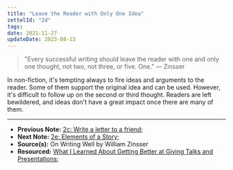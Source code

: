 ```yaml
---
title: "Leave the Reader with Only One Idea"
zettelId: "2d"
tags:
date: 2021-11-27
updateDate: 2023-08-13
---
```



> "Every successful writing should leave the reader with one and only one thought, not two, not three, or five. One." — Zinsser

In non-fiction, it's tempting always to fire ideas and arguments to the reader. Some of them support the original idea and can be used. However, it's difficult to follow up on the second or third thought. Readers are left bewildered, and ideas don't have a great impact once there are many of them.

---

- **Previous Note:** [2c: Write a letter to a friend](/notes/2c/);
- **Next Note:** [2e: Elements of a Story](/notes/2e/);
- **Source(s):** On Writing Well by William Zinsser
- **Resourced:** [What I Learned About Getting Better at Giving Talks and Presentations](/what-i-learned-about-getting-better-at-giving-talks-and-presentations/);
